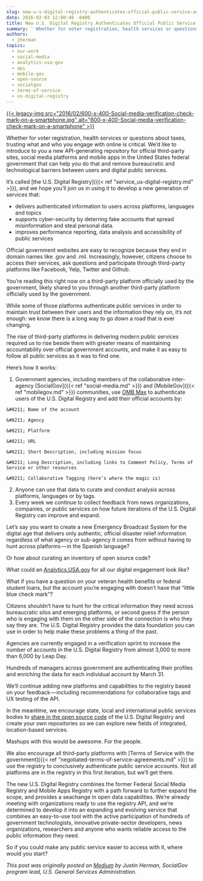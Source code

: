 ```yaml
---
slug: new-u-s-digital-registry-authenticates-official-public-service-accounts
date: 2016-02-03 12:00:48 -0400
title: New U.S. Digital Registry Authenticates Official Public Service Accounts
summary: ' Whether for voter registration, health services or questions about taxes, trusting what and who you engage with online is critical. We’d like to introduce to you a new API-generating repository for official third-party sites, social media platforms and mobile apps in the United States federal government that can help you'
authors:
  - jherman
topics:
  - our-work
  - social-media
  - analytics-usa-gov
  - api
  - mobile-gov
  - open-source
  - socialgov
  - terms-of-service
  - us-digital-registry
---
```


<a href="https://s3.amazonaws.com/digitalgov/_legacy-img/2016/02/600-x-400-Social-media-verification-check-mark-on-a-smartphone.jpg" rel="attachment wp-att-343205">{{< legacy-img src="2016/02/600-x-400-Social-media-verification-check-mark-on-a-smartphone.jpg" alt="600-x-400-Social-media-verification-check-mark-on-a-smartphone" >}}</a>

Whether for voter registration, health services or questions about taxes, trusting what and who you engage with online is critical. We’d like to introduce to you a new API-generating repository for official third-party sites, social media platforms and mobile apps in the United States federal government that can help you do that and remove bureaucratic and technological barriers between users and digital public services.

It’s called [the U.S. Digital Registry]({{< ref "service_us-digital-registry.md" >}}), and we hope you’ll join us in using it to develop a new generation of services that:

  * delivers authenticated information to users across platforms, languages and topics
  * supports cyber-security by deterring fake accounts that spread misinformation and steal personal data.
  * improves performance reporting, data analysis and accessibility of public services

Official government websites are easy to recognize because they end in domain names like .gov and .mil. Increasingly, however, citizens choose to access their services, ask questions and participate through third-party platforms like Facebook, Yelp, Twitter and Github.

You’re reading this right now on a third-party platform officially used by the government, likely shared to you through another third-party platform officially used by the government.

While some of those platforms authenticate public services in order to maintain trust between their users and the information they rely on, it’s not enough: we know there is a long way to go down a road that is ever changing.

The rise of third-party platforms in delivering modern public services required us to rise beside them with greater means of maintaining accountability over official government accounts, and make it as easy to follow all public services as it was to find one.

Here’s how it works:

  1. Government agencies, including members of the collaborative inter-agency [SocialGov]({{< ref "social-media.md" >}}) and [MobileGov]({{< ref "mobilegov.md" >}}) communities, use [OMB Max](https://max.omb.gov/maxportal/home.do) to authenticate users of the U.S. Digital Registry and add their official accounts by:

    &#8211; Name of the account

    &#8211; Agency

    &#8211; Platform

    &#8211; URL

    &#8211; Short Description, including mission focus

    &#8211; Long Description, including links to Comment Policy, Terms of Service or other resources

    &#8211; Collaborative Tagging (here’s where the magic is)
  2. Anyone can use that data to curate and conduct analysis across platforms, languages or by tags.
  3. Every week we continue to collect feedback from news organizations, companies, or public services on how future iterations of the U.S. Digital Registry can improve and expand.

Let’s say you want to create a new Emergency Broadcast System for the digital age that delivers only authentic, official disaster relief information regardless of what agency or sub-agency it comes from without having to hunt across platforms — in the Spanish language?

Or how about curating an inventory of open source code?

What could an [Analytics.USA.gov](https://analytics.usa.gov/) for all our digital engagement look like?

What if you have a question on your veteran health benefits or federal student loans, but the account you’re engaging with doesn’t have that “little blue check mark”?

Citizens shouldn’t have to hunt for the critical information they need across bureaucratic silos and emerging platforms, or second guess if the person who is engaging with them on the other side of the connection is who they say they are. The U.S. Digital Registry provides the data foundation you can use in order to help make these problems a thing of the past.

Agencies are currently engaged in a verification sprint to increase the number of accounts in the U.S. Digital Registry from almost 3,000 to more than 6,000 by Leap Day.

Hundreds of managers across government are authenticating their profiles and enriching the data for each individual account by March 31.

We’ll continue adding new platforms and capabilities to the registry based on your feedback — including recommendations for collaborative tags and UX testing of the API.

In the meantime, we encourage state, local and international public services bodies to [share in the open source code](https://github.com/ctacdev/social-media-registry) of the U.S. Digital Registry and create your own repositories so we can explore new fields of integrated, location-based services.

Mashups with this would be awesome. For the people.

We also encourage all third-party platforms with [Terms of Service with the government]({{< ref "negotiated-terms-of-service-agreements.md" >}}) to use the registry to conclusively authenticate public service accounts. Not all platforms are in the registry in this first iteration, but we’ll get there.

The new U.S. Digital Registry combines the former Federal Social Media Registry and Mobile Apps Registry with a path forward to further expand the scope, and provides a seachange in open data capabilities. We’re already meeting with organizations ready to use the registry API, and we’re determined to develop it into an expanding and evolving service that combines an easy-to-use tool with the active participation of hundreds of government technologists, innovative private-sector developers, news organizations, researchers and anyone who wants reliable access to the public information they need.

So if you could make any public service easier to access with it, where would you start?

_This post was originally posted on [Medium](https://medium.com/@GeneralServicesAdministration/) by Justin Herman, SocialGov program lead, U.S. General Services Administration._
